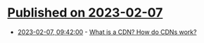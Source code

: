 # [Published on 2023-02-07](index.md)

* [2023-02-07, 09:42:00](https://news.ycombinator.com/item?id=34690656) - [What is a CDN? How do CDNs work?](https://animeshgaitonde.medium.com/content-delivery-network-cnd-explained-in-simple-words-674e971b06c3)
